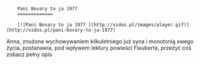 
        Pani Bovary to ja 1977 
        =============
        
        [![Pani Bovary to ja 1977 ](http://vidos.pl/images/player.gif)](http://vidos.pl/pani-bovary-to-ja-1977)
        
        
 Anna, znużona wychowywaniem kilkuletniego już syna i monotonią swego życia, postanawia, pod wpływem lektury powieści Flauberta, przeżyć coś zobacz pełny opis
    